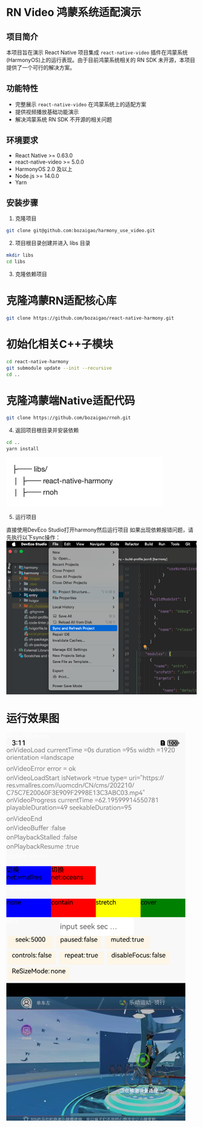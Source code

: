 # RN Video 鸿蒙系统适配演示

## 项目简介

本项目旨在演示 React Native 项目集成 `react-native-video` 插件在鸿蒙系统(HarmonyOS)上的运行表现。由于目前鸿蒙系统相关的 RN SDK 未开源，本项目提供了一个可行的解决方案。

## 功能特性

- 完整展示 `react-native-video` 在鸿蒙系统上的适配方案
- 提供视频播放基础功能演示
- 解决鸿蒙系统 RN SDK 不开源的相关问题

## 环境要求

- React Native >= 0.63.0
- react-native-video >= 5.0.0
- HarmonyOS 2.0 及以上
- Node.js >= 14.0.0
- Yarn

## 安装步骤

1. 克隆项目

```bash
git clone git@github.com:bozaigao/harmony_use_video.git
```


2. 项目根目录创建并进入 libs 目录

```bash  
mkdir libs
cd libs
```

3. 克隆依赖项目

# 克隆鸿蒙RN适配核心库
```bash
git clone https://github.com/bozaigao/react-native-harmony.git
```

# 初始化相关C++子模块
```bash
cd react-native-harmony
git submodule update --init --recursive
cd ..
```

# 克隆鸿蒙端Native适配代码
```bash
git clone https://github.com/bozaigao/rnoh.git
```

4. 返回项目根目录并安装依赖

```bash
cd ..
yarn install
```
![image](./dir.png)

5. 运行项目

直接使用DevEco Studio打开harmony然后运行项目
如果出现依赖报错问题，请先执行以下sync操作：
![image](./sync.png)

# 运行效果图
![image](./demo.png)